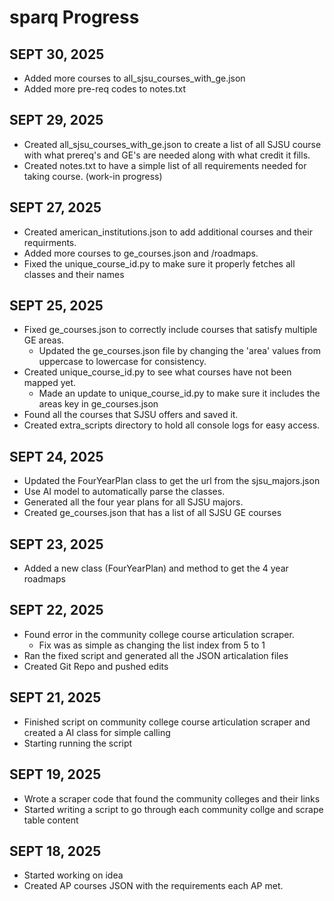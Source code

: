 # sparq Progress

## SEPT 30, 2025
- Added more courses to all_sjsu_courses_with_ge.json
- Added more pre-req codes to notes.txt

## SEPT 29, 2025
- Created all_sjsu_courses_with_ge.json to create a list of all SJSU course with what prereq's and GE's are needed along with what credit it fills.
- Created notes.txt to have a simple list of all requirements needed for taking course. (work-in progress)

## SEPT 27, 2025
- Created american_institutions.json to add additional courses and their requirments.
- Added more courses to ge_courses.json and /roadmaps.
- Fixed the unique_course_id.py to make sure it properly fetches all classes and their names

## SEPT 25, 2025
- Fixed ge_courses.json to correctly include courses that satisfy multiple GE areas.
  - Updated the ge_courses.json file by changing the 'area' values from uppercase to lowercase for consistency.
- Created unique_course_id.py to see what courses have not been mapped yet.
  - Made an update to unique_course_id.py to make sure it includes the areas key in ge_courses.json
- Found all the courses that SJSU offers and saved it.
- Created extra_scripts directory to hold all console logs for easy access. 

## SEPT 24, 2025
- Updated the FourYearPlan class to get the url from the sjsu_majors.json
- Use AI model to automatically parse the classes. 
- Generated all the four year plans for all SJSU majors.
- Created ge_courses.json that has a list of all SJSU GE courses

## SEPT 23, 2025
- Added a new class (FourYearPlan) and method to get the 4 year roadmaps

## SEPT 22, 2025
- Found error in the community college course articulation scraper. 
  - Fix was as simple as changing the list index from 5 to 1
- Ran the fixed script and generated all the JSON articalation files
- Created Git Repo and pushed edits

## SEPT 21, 2025
- Finished script on community college course articulation scraper and created a AI class for simple calling
- Starting running the script

## SEPT 19, 2025
- Wrote a scraper code that found the community colleges and their links
- Started writing a script to go through each community collge and scrape table content 

## SEPT 18, 2025
- Started working on idea
- Created AP courses JSON with the requirements each AP met.